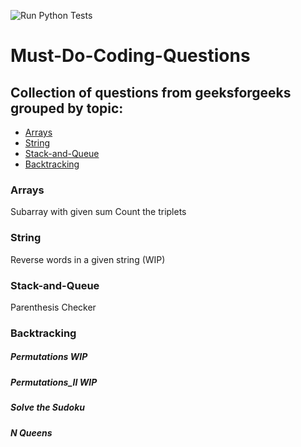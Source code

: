 ![Run Python Tests](https://github.com/Manug-github/Must-Do-Coding-Questions/workflows/Run%20Python%20Tests/badge.svg?branch=main)

# Must-Do-Coding-Questions

## Collection of questions from geeksforgeeks grouped by topic:
* [Arrays](#Arrays)
* [String](#String)
* [Stack-and-Queue](#Stack-and-Queue)
* [Backtracking](#Backtracking)


### Arrays
Subarray with given sum
Count the triplets

### String
Reverse words in a given string (WIP)

### Stack-and-Queue
Parenthesis Checker

### Backtracking
##### Permutations WIP
##### Permutations_II WIP
##### Solve the Sudoku
##### N Queens

